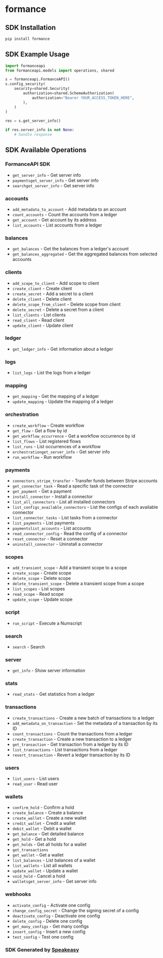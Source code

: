 # formance

<!-- Start SDK Installation -->
## SDK Installation

```bash
pip install formance
```
<!-- End SDK Installation -->

## SDK Example Usage
<!-- Start SDK Example Usage -->
```python
import formanceapi
from formanceapi.models import operations, shared

s = formanceapi.FormanceAPI()
s.config_security(
    security=shared.Security(
        authorization=shared.SchemeAuthorization(
            authorization="Bearer YOUR_ACCESS_TOKEN_HERE",
        ),
    )
)
    
res = s.get_server_info()

if res.server_info is not None:
    # handle response
```
<!-- End SDK Example Usage -->

<!-- Start SDK Available Operations -->
## SDK Available Operations

### FormanceAPI SDK

* `get_server_info` - Get server info
* `paymentsget_server_info` - Get server info
* `searchget_server_info` - Get server info

### accounts

* `add_metadata_to_account` - Add metadata to an account
* `count_accounts` - Count the accounts from a ledger
* `get_account` - Get account by its address
* `list_accounts` - List accounts from a ledger

### balances

* `get_balances` - Get the balances from a ledger's account
* `get_balances_aggregated` - Get the aggregated balances from selected accounts

### clients

* `add_scope_to_client` - Add scope to client
* `create_client` - Create client
* `create_secret` - Add a secret to a client
* `delete_client` - Delete client
* `delete_scope_from_client` - Delete scope from client
* `delete_secret` - Delete a secret from a client
* `list_clients` - List clients
* `read_client` - Read client
* `update_client` - Update client

### ledger

* `get_ledger_info` - Get information about a ledger

### logs

* `list_logs` - List the logs from a ledger

### mapping

* `get_mapping` - Get the mapping of a ledger
* `update_mapping` - Update the mapping of a ledger

### orchestration

* `create_workflow` - Create workflow
* `get_flow` - Get a flow by id
* `get_workflow_occurrence` - Get a workflow occurrence by id
* `list_flows` - List registered flows
* `list_runs` - List occurrences of a workflow
* `orchestrationget_server_info` - Get server info
* `run_workflow` - Run workflow

### payments

* `connectors_stripe_transfer` - Transfer funds between Stripe accounts
* `get_connector_task` - Read a specific task of the connector
* `get_payment` - Get a payment
* `install_connector` - Install a connector
* `list_all_connectors` - List all installed connectors
* `list_configs_available_connectors` - List the configs of each available connector
* `list_connector_tasks` - List tasks from a connector
* `list_payments` - List payments
* `paymentslist_accounts` - List accounts
* `read_connector_config` - Read the config of a connector
* `reset_connector` - Reset a connector
* `uninstall_connector` - Uninstall a connector

### scopes

* `add_transient_scope` - Add a transient scope to a scope
* `create_scope` - Create scope
* `delete_scope` - Delete scope
* `delete_transient_scope` - Delete a transient scope from a scope
* `list_scopes` - List scopes
* `read_scope` - Read scope
* `update_scope` - Update scope

### script

* `run_script` - Execute a Numscript

### search

* `search` - Search

### server

* `get_info` - Show server information

### stats

* `read_stats` - Get statistics from a ledger

### transactions

* `create_transactions` - Create a new batch of transactions to a ledger
* `add_metadata_on_transaction` - Set the metadata of a transaction by its ID
* `count_transactions` - Count the transactions from a ledger
* `create_transaction` - Create a new transaction to a ledger
* `get_transaction` - Get transaction from a ledger by its ID
* `list_transactions` - List transactions from a ledger
* `revert_transaction` - Revert a ledger transaction by its ID

### users

* `list_users` - List users
* `read_user` - Read user

### wallets

* `confirm_hold` - Confirm a hold
* `create_balance` - Create a balance
* `create_wallet` - Create a new wallet
* `credit_wallet` - Credit a wallet
* `debit_wallet` - Debit a wallet
* `get_balance` - Get detailed balance
* `get_hold` - Get a hold
* `get_holds` - Get all holds for a wallet
* `get_transactions`
* `get_wallet` - Get a wallet
* `list_balances` - List balances of a wallet
* `list_wallets` - List all wallets
* `update_wallet` - Update a wallet
* `void_hold` - Cancel a hold
* `walletsget_server_info` - Get server info

### webhooks

* `activate_config` - Activate one config
* `change_config_secret` - Change the signing secret of a config
* `deactivate_config` - Deactivate one config
* `delete_config` - Delete one config
* `get_many_configs` - Get many configs
* `insert_config` - Insert a new config
* `test_config` - Test one config
<!-- End SDK Available Operations -->

### SDK Generated by [Speakeasy](https://docs.speakeasyapi.dev/docs/using-speakeasy/client-sdks)
